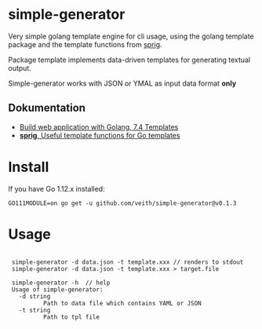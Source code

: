 # simple-generator

Very simple golang template engine for cli usage, using the golang template package and the template functions from [sprig](http://masterminds.github.io/sprig/). 

Package template implements data-driven templates for generating textual output.

Simple-generator works with JSON or YMAL as input data format **only** 

## Dokumentation 
 - [Build web application with Golang, 7.4 Templates](https://astaxie.gitbooks.io/build-web-application-with-golang/en/07.4.html)
 - [**sprig**, Useful template functions for Go templates](http://masterminds.github.io/sprig/)




# Install

If you have Go 1.12.x installed:

```
GO111MODULE=on go get -u github.com/veith/simple-generator@v0.1.3
```

# Usage

```

 simple-generator -d data.json -t template.xxx // renders to stdout
 simple-generator -d data.json -t template.xxx > target.file
 
 simple-generator -h  // help 
 Usage of simple-generator:
   -d string
          Path to data file which contains YAML or JSON
   -t string
          Path to tpl file



```

